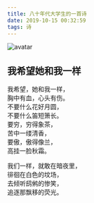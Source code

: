 ```yaml
---
title: 八十年代大学生的一首诗
date: 2019-10-15 00:32:59
tags: 诗
---
```


![avatar](http://litten.me/assets/blogImg/diary-30.jpg)

我希望她和我一样
---
我希望，她和我一样，  
胸中有血，心头有伤。  
不要什么花好月圆，  
不要什么笛短箫长。  
要穷，穷得象茶，  
苦中一缕清香，  
要傲，傲得像兰，  
高挂一脸秋霜。 
 <!-- more -->   
我们一样，就敢在暗夜里，  
徘徊在白色的坟场，  
去倾听鸱鸺的惨笑，  
追逐那飘移的荧光。 